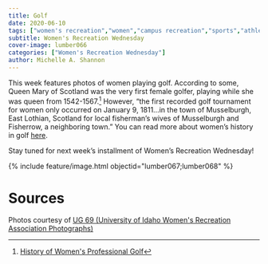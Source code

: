 ```yaml
---
title: Golf
date: 2020-06-10
tags: ["women's recreation","women","campus recreation","sports","athletes","golf"]
subtitle: Women's Recreation Wednesday
cover-image: lumber066
categories: ["Women's Recreation Wednesday"]
author: Michelle A. Shannon
---
```


This week features photos of women playing golf. According
to some, Queen Mary of Scotland was the very first female golfer, playing while
she was queen from 1542-1567.[^1] However, “the first recorded golf tournament for women only occurred on January
9, 1811…in the town of Musselburgh, East Lothian, Scotland for local
fisherman’s wives of Musselburgh and Fisherrow, a neighboring town.” You can
read more about women’s history in golf [here](https://golfcollege.edu/history-womens-professional-golf/).

Stay tuned for next week’s installment of Women’s
Recreation Wednesday!

{% include feature/image.html objectid="lumber067;lumber068" %}

# Sources

Photos courtesy of [UG 69 (University of Idaho Women's Recreation Association Photographs)](http://archiveswest.orbiscascade.org/ark:/80444/xv152953/op=fstyle.aspx?t=k&amp;q=)

[^1]: [History of Women's Professional Golf](https://golfcollege.edu/history-womens-professional-golf/)
